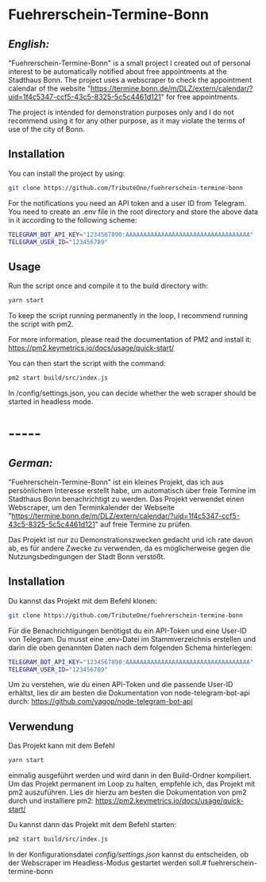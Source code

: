 # Fuehrerschein-Termine-Bonn

## _English:_
"Fuehrerschein-Termine-Bonn" is a small project I created out of personal interest to be automatically notified about free appointments at the Stadthaus Bonn. The project uses a webscraper to check the appointment calendar of the website "https://termine.bonn.de/m/DLZ/extern/calendar/?uid=1f4c5347-ccf5-43c5-8325-5c5c4461d121" for free appointments.

The project is intended for demonstration purposes only and I do not recommend using it for any other purpose, as it may violate the terms of use of the city of Bonn.

## Installation
You can install the project by using:
```sh
git clone https://github.com/TributeOne/fuehrerschein-termine-bonn
```

For the notifications you need an API token and a user ID from Telegram. You need to create an .env file in the root directory and store the above data in it according to the following scheme:

```sh
TELEGRAM_BOT_API_KEY="1234567890:AAAAAAAAAAAAAAAAAAAAAAAAAAAAAAAAAAA"
TELEGRAM_USER_ID="123456789"
```

## Usage
Run the script once and compile it to the build directory with:
```sh
yarn start
```

To keep the script running permanently in the loop, I recommend running the script with pm2.

For more information, please read the documentation of PM2 and install it:
https://pm2.keymetrics.io/docs/usage/quick-start/


You can then start the script with the command:
```sh
pm2 start build/src/index.js
```

In /config/settings.json, you can decide whether the web scraper should be started in headless mode.

# -----

## _German:_
"Fuehrerschein-Termine-Bonn" ist ein kleines Projekt, das ich aus persönlichem Interesse erstellt habe, um automatisch über freie Termine im Stadthaus Bonn benachrichtigt zu werden. Das Projekt verwendet einen Webscraper, um den Terminkalender der Webseite "https://termine.bonn.de/m/DLZ/extern/calendar/?uid=1f4c5347-ccf5-43c5-8325-5c5c4461d121" auf freie Termine zu prüfen.

Das Projekt ist nur zu Demonstrationszwecken gedacht und ich rate davon ab, es für andere Zwecke zu verwenden, da es möglicherweise gegen die Nutzungsbedingungen der Stadt Bonn verstößt.

## Installation
Du kannst das Projekt mit dem Befehl klonen:
```sh
git clone https://github.com/TributeOne/fuehrerschein-termine-bonn
```

Für die Benachrichtigungen benötigst du ein API-Token und eine User-ID von Telegram. Du musst eine .env-Datei im Stammverzeichnis erstellen und darin die oben genannten Daten nach dem folgenden Schema hinterlegen:
```sh
TELEGRAM_BOT_API_KEY="1234567890:AAAAAAAAAAAAAAAAAAAAAAAAAAAAAAAAAAA"
TELEGRAM_USER_ID="123456789"
```
Um zu verstehen, wie du einen API-Token und die passende User-ID erhältst, lies dir am besten die Dokumentation von node-telegram-bot-api durch: https://github.com/yagop/node-telegram-bot-api

## Verwendung
Das Projekt kann mit dem Befehl
```sh
yarn start
```
einmalig ausgeführt werden und wird dann in den Build-Ordner kompiliert. Um das Projekt permanent im Loop zu halten, empfehle ich, das Projekt mit pm2 auszuführen. Lies dir hierzu am besten die Dokumentation von pm2 durch und installiere pm2: https://pm2.keymetrics.io/docs/usage/quick-start/

Du kannst dann das Projekt mit dem Befehl starten:
```sh
pm2 start build/src/index.js
```

In der Konfigurationsdatei _config/settings.json_ kannst du entscheiden, ob der Webscraper im Headless-Modus gestartet werden soll.# fuehrerschein-termine-bonn
